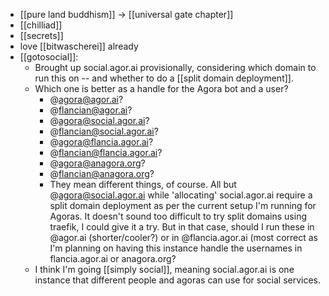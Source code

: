 - [[pure land buddhism]] -> [[universal gate chapter]]
- [[chilliad]]
- [[secrets]]
- love [[bitwascherei]] already
- [[gotosocial]]:
  - Brought up social.agor.ai provisionally, considering which domain to run this on -- and whether to do a [[split domain deployment]].
  - Which one is better as a handle for the Agora bot and a user?
    - @agora@agor.ai?
    - @flancian@agor.ai?
    - @agora@social.agor.ai?
    - @flancian@social.agor.ai?
    - @agora@flancia.agor.ai?
    - @flancian@flancia.agor.ai?
    - @agora@anagora.org?
    - @flancian@anagora.org?
    - They mean different things, of course. All but @agora@social.agor.ai while 'allocating' social.agor.ai require a split domain deployment as per the current setup I'm running for Agoras. It doesn't sound too difficult to try split domains using traefik, I could give it a try. But in that case, should I run these in @agor.ai (shorter/cooler?) or in @flancia.agor.ai (most correct as I'm planning on having this instance handle the usernames in flancia.agor.ai or anagora.org?
  - I think I'm going [[simply social]], meaning social.agor.ai is one instance that different people and agoras can use for social services.
